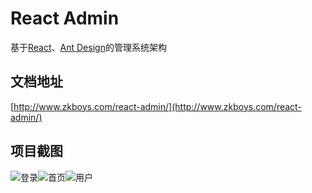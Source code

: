 # React Admin
基于[React](https://reactjs.org)、[Ant Design](https://ant.design/)的管理系统架构


## 文档地址
[http://www.zkboys.com/react-admin/](http://www.zkboys.com/react-admin/)

## 项目截图

<div style="display: flex">
    <img src="http://zkboys.github.io/react-admin/imgs/login.jpg" alt="登录"/>
    <img src="http://zkboys.github.io/react-admin/imgs/home.jpg" alt="首页"/>
    <img src="http://zkboys.github.io/react-admin/imgs/users.jpg" alt="用户"/>
</div>
